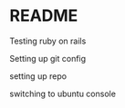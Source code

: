 # README
Testing ruby on rails

Setting up git config

setting up repo

switching to ubuntu console 